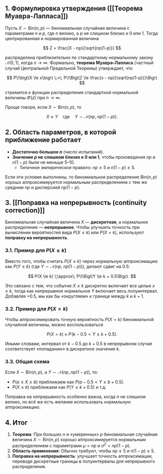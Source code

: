 

## 1. Формулировка утверждения ([[Теорема Муавра-Лапласа]])

Пусть $X \sim \mathrm{Bin}(n, p)$ — биномиальная случайная величина с параметрами $n$ и $p$, где $n$ велико, а $p$ не слишком близко к $0$ или $1$. Тогда центрированная и нормированная величина

$$
Z = \frac{X - np}{\sqrt{np(1-p)}}
$$

распределена приблизительно по стандартному нормальному закону $\mathcal{N}(0,1)$, когда $n \to \infty$. Формально, **теорема Муавра–Лапласа** (частный случай Центральной Предельной Теоремы) утверждает, что

$$
P\!\bigl(X \le x\bigr) \;=\; P\!\Bigl(Z \le \frac{x - np}{\sqrt{np(1-p)}}\Bigr)
$$

стремится к функции распределения стандартной нормальной величины $\Phi(z)$ при $n \to \infty$.

Проще говоря, если $X \sim \mathrm{Bin}(n, p)$, то

$$
X \approx Y \quad \text{где} \quad Y \sim \mathcal{N}\bigl(np,\; np(1-p)\bigr).
$$

## 2. Область параметров, в которой приближение работает

- **Достаточно большое $n$** (число испытаний).
- **Значение $p$ не слишком близко к 0 или 1**, чтобы произведения $np$ и $n(1-p)$ были не меньше 5–10.  
  - Типичное эмпирическое правило: $np \ge 5$ и $n(1-p) \ge 5$.  

Если эти условия выполнены, то биномиальное распределение $\mathrm{Bin}(n,p)$ хорошо аппроксимируется нормальным распределением с тем же средним $np$ и дисперсией $np(1-p)$.

## 3. [[Поправка на непрерывность (continuity correction)]]

Биномиальная случайная величина $X$ — **дискретная**, а нормальное распределение — **непрерывное**. Чтобы улучшить точность при вычислении вероятностей вида $P(X \le k)$ или $P(X = k)$, используют **поправку на непрерывность**. 

### 3.1. Пример для $P(X \le k)$

Вместо того, чтобы считать $P(X \le k)$ через нормальную аппроксимацию как $P(Y \le k)$ (где $Y \sim \mathcal{N}(np,\; np(1-p))$), делают сдвиг на $0.5$:

$$
P(X \le k) \;\approx\; P\!\Bigl(Y \le k + 0.5\Bigr).
$$

Это связано с тем, что событие $X \le k$ дискретно включает все целые $x \le k$, тогда как непрерывное нормальное $Y$ включает весь полуинтервал. Добавляя $+0.5$, мы как бы «округляем» к границе между $k$ и $k+1$.

### 3.2. Пример для $P(X = k)$

Чтобы аппроксимировать точную вероятность $P(X = k)$ биномиальной случайной величины, можно воспользоваться

$$
P(X = k) \;\approx\; P\!\bigl(k - 0.5 < Y \le k + 0.5\bigr).
$$

Иными словами, интервал от $k-0.5$ до $k+0.5$ в непрерывном случае соответствует «попаданию» в дискретное значение $k$.

### 3.3. Общая схема

Если $X \sim \mathrm{Bin}(n, p)$, а $Y \sim \mathcal{N}(np,\; np(1-p))$, то:

- $P(a \le X \le b)$ приближаем как $P(a - 0.5 < Y \le b + 0.5)$.
- $P(X \le k)$ приближаем как $P\bigl(Y \le k + 0.5\bigr)$ и т.д.

Поправка на непрерывность особенно важна, когда $n$ не слишком велико, но всё же есть желание использовать нормальную аппроксимацию.

## 4. Итог

1. **Теорема**: При больших $n$ и «умеренных» $p$ биномиальная случайная величина $X \sim \mathrm{Bin}(n,p)$ хорошо аппроксимируется нормальным распределением с параметрами $\mu = np$ и $\sigma^2 = np(1-p)$.  
2. **Область применения**: Обычно требуют, чтобы $np \ge 5$ и $n(1-p) \ge 5$.  
3. **Поправка на непрерывность**: улучшает точность аппроксимации, переводя дискретные границы в полуинтервалы для непрерывного распределения.
